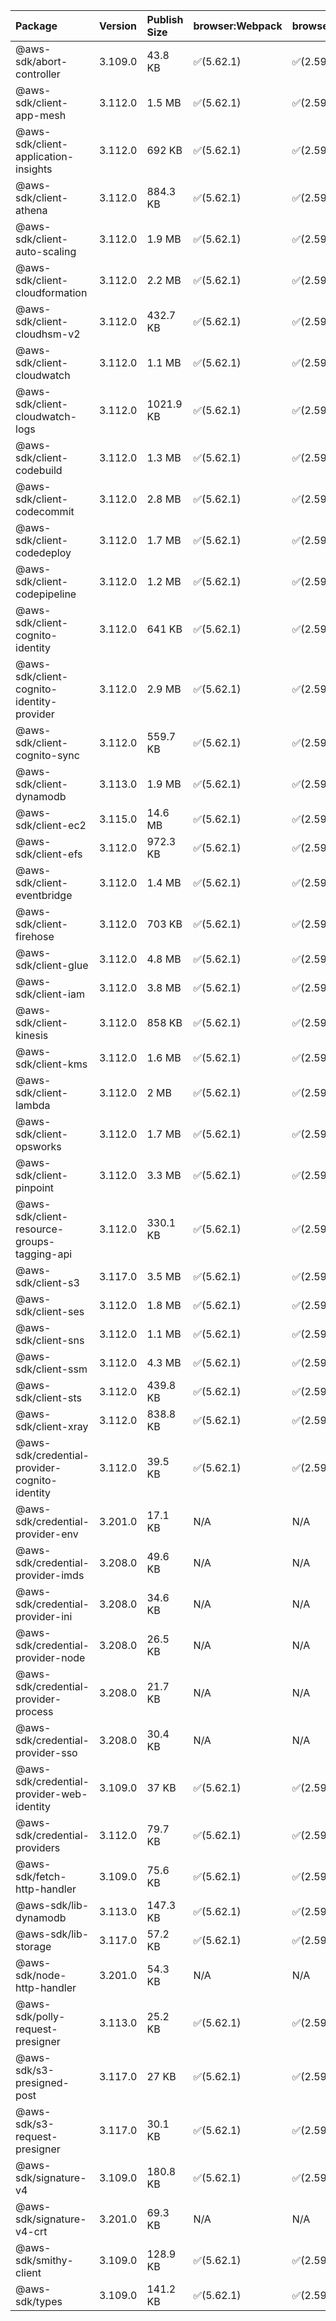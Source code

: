 | Package | Version | Publish Size | browser:Webpack | browser:Rollup | browser:EsBuild |
| :------ | :------ | :----------- | :------ | :----- | :------- |
|@aws-sdk/abort-controller|3.109.0|43.8 KB|✅(5.62.1)|✅(2.59.0)|✅(0.13.12)|
|@aws-sdk/client-app-mesh|3.112.0|1.5 MB|✅(5.62.1)|✅(2.59.0)|✅(0.13.12)|
|@aws-sdk/client-application-insights|3.112.0|692 KB|✅(5.62.1)|✅(2.59.0)|✅(0.13.12)|
|@aws-sdk/client-athena|3.112.0|884.3 KB|✅(5.62.1)|✅(2.59.0)|✅(0.13.12)|
|@aws-sdk/client-auto-scaling|3.112.0|1.9 MB|✅(5.62.1)|✅(2.59.0)|✅(0.13.12)|
|@aws-sdk/client-cloudformation|3.112.0|2.2 MB|✅(5.62.1)|✅(2.59.0)|✅(0.13.12)|
|@aws-sdk/client-cloudhsm-v2|3.112.0|432.7 KB|✅(5.62.1)|✅(2.59.0)|✅(0.13.12)|
|@aws-sdk/client-cloudwatch|3.112.0|1.1 MB|✅(5.62.1)|✅(2.59.0)|✅(0.13.12)|
|@aws-sdk/client-cloudwatch-logs|3.112.0|1021.9 KB|✅(5.62.1)|✅(2.59.0)|✅(0.13.12)|
|@aws-sdk/client-codebuild|3.112.0|1.3 MB|✅(5.62.1)|✅(2.59.0)|✅(0.13.12)|
|@aws-sdk/client-codecommit|3.112.0|2.8 MB|✅(5.62.1)|✅(2.59.0)|✅(0.13.12)|
|@aws-sdk/client-codedeploy|3.112.0|1.7 MB|✅(5.62.1)|✅(2.59.0)|✅(0.13.12)|
|@aws-sdk/client-codepipeline|3.112.0|1.2 MB|✅(5.62.1)|✅(2.59.0)|✅(0.13.12)|
|@aws-sdk/client-cognito-identity|3.112.0|641 KB|✅(5.62.1)|✅(2.59.0)|✅(0.13.12)|
|@aws-sdk/client-cognito-identity-provider|3.112.0|2.9 MB|✅(5.62.1)|✅(2.59.0)|✅(0.13.12)|
|@aws-sdk/client-cognito-sync|3.112.0|559.7 KB|✅(5.62.1)|✅(2.59.0)|✅(0.13.12)|
|@aws-sdk/client-dynamodb|3.113.0|1.9 MB|✅(5.62.1)|✅(2.59.0)|✅(0.13.12)|
|@aws-sdk/client-ec2|3.115.0|14.6 MB|✅(5.62.1)|✅(2.59.0)|✅(0.13.12)|
|@aws-sdk/client-efs|3.112.0|972.3 KB|✅(5.62.1)|✅(2.59.0)|✅(0.13.12)|
|@aws-sdk/client-eventbridge|3.112.0|1.4 MB|✅(5.62.1)|✅(2.59.0)|✅(0.13.12)|
|@aws-sdk/client-firehose|3.112.0|703 KB|✅(5.62.1)|✅(2.59.0)|✅(0.13.12)|
|@aws-sdk/client-glue|3.112.0|4.8 MB|✅(5.62.1)|✅(2.59.0)|✅(0.13.12)|
|@aws-sdk/client-iam|3.112.0|3.8 MB|✅(5.62.1)|✅(2.59.0)|✅(0.13.12)|
|@aws-sdk/client-kinesis|3.112.0|858 KB|✅(5.62.1)|✅(2.59.0)|✅(0.13.12)|
|@aws-sdk/client-kms|3.112.0|1.6 MB|✅(5.62.1)|✅(2.59.0)|✅(0.13.12)|
|@aws-sdk/client-lambda|3.112.0|2 MB|✅(5.62.1)|✅(2.59.0)|✅(0.13.12)|
|@aws-sdk/client-opsworks|3.112.0|1.7 MB|✅(5.62.1)|✅(2.59.0)|✅(0.13.12)|
|@aws-sdk/client-pinpoint|3.112.0|3.3 MB|✅(5.62.1)|✅(2.59.0)|✅(0.13.12)|
|@aws-sdk/client-resource-groups-tagging-api|3.112.0|330.1 KB|✅(5.62.1)|✅(2.59.0)|✅(0.13.12)|
|@aws-sdk/client-s3|3.117.0|3.5 MB|✅(5.62.1)|✅(2.59.0)|✅(0.13.12)|
|@aws-sdk/client-ses|3.112.0|1.8 MB|✅(5.62.1)|✅(2.59.0)|✅(0.13.12)|
|@aws-sdk/client-sns|3.112.0|1.1 MB|✅(5.62.1)|✅(2.59.0)|✅(0.13.12)|
|@aws-sdk/client-ssm|3.112.0|4.3 MB|✅(5.62.1)|✅(2.59.0)|✅(0.13.12)|
|@aws-sdk/client-sts|3.112.0|439.8 KB|✅(5.62.1)|✅(2.59.0)|✅(0.13.12)|
|@aws-sdk/client-xray|3.112.0|838.8 KB|✅(5.62.1)|✅(2.59.0)|✅(0.13.12)|
|@aws-sdk/credential-provider-cognito-identity|3.112.0|39.5 KB|✅(5.62.1)|✅(2.59.0)|✅(0.13.12)|
|@aws-sdk/credential-provider-env|3.201.0|17.1 KB|N/A|N/A|N/A|
|@aws-sdk/credential-provider-imds|3.208.0|49.6 KB|N/A|N/A|N/A|
|@aws-sdk/credential-provider-ini|3.208.0|34.6 KB|N/A|N/A|N/A|
|@aws-sdk/credential-provider-node|3.208.0|26.5 KB|N/A|N/A|N/A|
|@aws-sdk/credential-provider-process|3.208.0|21.7 KB|N/A|N/A|N/A|
|@aws-sdk/credential-provider-sso|3.208.0|30.4 KB|N/A|N/A|N/A|
|@aws-sdk/credential-provider-web-identity|3.109.0|37 KB|✅(5.62.1)|✅(2.59.0)|✅(0.13.12)|
|@aws-sdk/credential-providers|3.112.0|79.7 KB|✅(5.62.1)|✅(2.59.0)|✅(0.13.12)|
|@aws-sdk/fetch-http-handler|3.109.0|75.6 KB|✅(5.62.1)|✅(2.59.0)|✅(0.13.12)|
|@aws-sdk/lib-dynamodb|3.113.0|147.3 KB|✅(5.62.1)|✅(2.59.0)|✅(0.13.12)|
|@aws-sdk/lib-storage|3.117.0|57.2 KB|✅(5.62.1)|✅(2.59.0)|✅(0.13.12)|
|@aws-sdk/node-http-handler|3.201.0|54.3 KB|N/A|N/A|N/A|
|@aws-sdk/polly-request-presigner|3.113.0|25.2 KB|✅(5.62.1)|✅(2.59.0)|✅(0.13.12)|
|@aws-sdk/s3-presigned-post|3.117.0|27 KB|✅(5.62.1)|✅(2.59.0)|✅(0.13.12)|
|@aws-sdk/s3-request-presigner|3.117.0|30.1 KB|✅(5.62.1)|✅(2.59.0)|✅(0.13.12)|
|@aws-sdk/signature-v4|3.109.0|180.8 KB|✅(5.62.1)|✅(2.59.0)|✅(0.13.12)|
|@aws-sdk/signature-v4-crt|3.201.0|69.3 KB|N/A|N/A|N/A|
|@aws-sdk/smithy-client|3.109.0|128.9 KB|✅(5.62.1)|✅(2.59.0)|✅(0.13.12)|
|@aws-sdk/types|3.109.0|141.2 KB|✅(5.62.1)|✅(2.59.0)|✅(0.13.12)|
